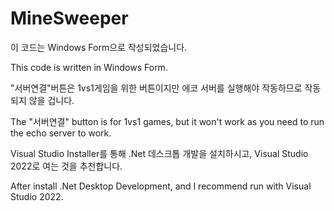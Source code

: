 # MineSweeper

이 코드는 Windows Form으로 작성되었습니다.

This code is written in Windows Form.

"서버연결"버튼은 1vs1게임을 위한 버튼이지만 에코 서버를 실행해야 작동하므로 작동되지 않을 겁니다.

The "서버연결" button is for 1vs1 games, but it won't work as you need to run the echo server to work.

Visual Studio Installer를 통해 .Net 데스크톱 개발을 설치하시고, Visual Studio 2022로 여는 것을 추천합니다.

After install .Net Desktop Development, and I recommend run with Visual Studio 2022.
